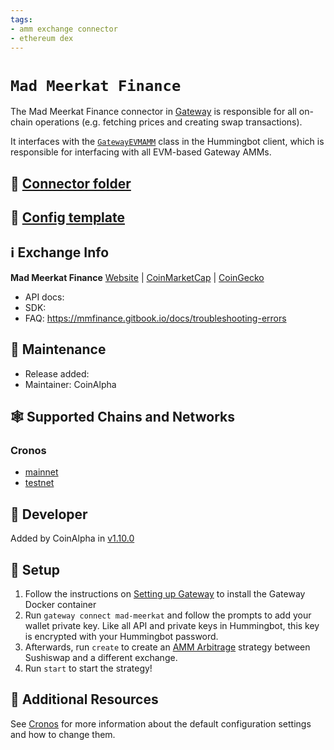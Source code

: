 ```yaml
---
tags:
- amm exchange connector
- ethereum dex
---
```


# `Mad Meerkat Finance`

The Mad Meerkat Finance connector in [Gateway](/gateway) is responsible for all on-chain operations (e.g. fetching prices and creating swap transactions).

It interfaces with the [`GatewayEVMAMM`](https://github.com/hummingbot/hummingbot/blob/master/hummingbot/connector/gateway_EVM_AMM.py) class in the Hummingbot client, which is responsible for interfacing with all EVM-based Gateway AMMs.

## 📁 [Connector folder](https://github.com/hummingbot/hummingbot/tree/master/gateway/src/connectors/mad_meerkat)

## 📁 [Config template](https://github.com/hummingbot/hummingbot/blob/master/gateway/src/templates/mad_meerkat.yml)

## ℹ️ Exchange Info

**Mad Meerkat Finance** [Website](https://mm.finance) | [CoinMarketCap](https://coinmarketcap.com/exchanges/mm-finance/) | [CoinGecko](https://www.coingecko.com/en/exchanges/mm_finance)

* API docs:
* SDK: 
* FAQ: https://mmfinance.gitbook.io/docs/troubleshooting-errors

## 👷 Maintenance

* Release added:
* Maintainer: CoinAlpha

## 🕸️ Supported Chains and Networks

### Cronos

* [mainnet](/gateway/chains/cronos)
* [testnet](/gateway/chains/cronos)

## 👷 Developer

Added by CoinAlpha in [v1.10.0](/release-notes/1.10.0/)

## 🔑 Setup

1. Follow the instructions on [Setting up Gateway](/gateway/setup) to install the Gateway Docker container
2. Run `gateway connect mad-meerkat` and follow the prompts to add your wallet private key. Like all API and private keys in Hummingbot, this key is encrypted with your Hummingbot password.
3. Afterwards, run `create` to create an [AMM Arbitrage](/strategies/amm-arbitrage/) strategy between Sushiswap and a different exchange.
4. Run `start` to start the strategy!

## 📘 Additional Resources

See [Cronos](/gateway/chains/cronos) for more information about the default configuration settings and how to change them.
